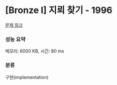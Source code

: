 # [Bronze I] 지뢰 찾기 - 1996 

[문제 링크](https://www.acmicpc.net/problem/1996) 

### 성능 요약

메모리: 6000 KB, 시간: 80 ms

### 분류

구현(implementation)

